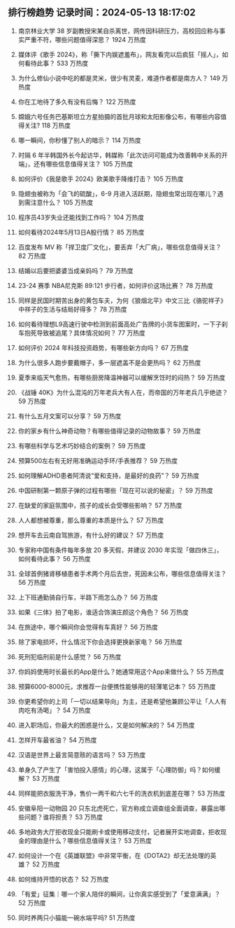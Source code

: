 
## 排行榜趋势 记录时间：2024-05-13 18:17:02
  
  1. 南京林业大学 38 岁副教授宋某自杀离世，网传因科研压力，高校回应称与事实严重不符，哪些问题值得深思？ 1924 万热度
    
  2. 媒体评《歌手 2024》，称「撕下内娱遮羞布」，网友看完以后疯狂「摇人」，如何看待此事？ 533 万热度
    
  3. 为什么修仙小说中吃的都是灵米，很少有灵麦，难道作者都是南方人？ 149 万热度
    
  4. 你在工地待了多久有没有后悔？ 122 万热度
    
  5. 嫦娥六号任务巴基斯坦立方星拍摄的首批月球和太阳影像公布，有哪些内容值得关注? 118 万热度
    
  6. 哪一瞬间，你秒懂了别人的暗示？ 114 万热度
    
  7. 时隔 6 年半韩国外长今起访华，韩媒称「此次访问可能成为改善韩中关系的开端」，还有哪些信息值得关注？ 105 万热度
    
  8. 如何评价《我是歌手 2024》欧美歌手降维打击？ 105 万热度
    
  9. 隐翅虫被称为「会飞的硫酸」，6-9 月进入活跃期，隐翅虫常出现在哪儿？遇到需注意什么？ 105 万热度
    
  10. 程序员43岁失业还能找到工作吗？ 104 万热度
    
  11. 如何看待2024年5月13日A股行情？ 85 万热度
    
  12. 百度发布 MV 称「捍卫度厂文化」，要丢弃「大厂病」，哪些信息值得关注？ 82 万热度
    
  13. 结婚以后要把婆婆当成亲妈吗？ 79 万热度
    
  14. 23-24 赛季 NBA尼克斯 89:121 步行者，如何评价这场比赛？ 78 万热度
    
  15. 同样是民国时期苦出身的黄包车夫，为何《狼烟北平》中文三比《骆驼祥子》中祥子的生活与结局好得多？ 78 万热度
    
  16. 如何看待理想L9高速行驶中检测到前面高处广告牌的小货车图案时，一下子刹车抱死导致被追尾？具体情况如何？ 77 万热度
    
  17. 如何评价 2024 年科技投资趋势，有哪些新方向吗？ 67 万热度
    
  18. 为什么很多人跑步要戴帽子，多一层遮盖不是会更热吗？ 62 万热度
    
  19. 夏季来临天气愈热，有哪些厨房降温神器可以缓解烹饪时的闷热？ 59 万热度
    
  20. 《战锤 40K》为什么混沌的万年老兵大有人在，而帝国的万年老兵几乎绝迹？ 59 万热度
    
  21. 有什么五月文案可以分享？ 59 万热度
    
  22. 你的家乡有什么神奇动物？有哪些值得记录的动物故事？ 59 万热度
    
  23. 有哪些科学与艺术巧妙结合的案例？ 59 万热度
    
  24. 预算500左右有无好用准确运动手环/手表推荐？ 59 万热度
    
  25. 如何理解ADHD患者阿清说“爱和支持，是最好的良药”？ 59 万热度
    
  26. 中国研制第一颗原子弹的过程有哪些「现在可以说的秘密」？ 59 万热度
    
  27. 在缺爱的家庭氛围中，孩子的成长会受哪些影响？ 57 万热度
    
  28. 人人都想被尊重，那么尊重的本质是什么？ 57 万热度
    
  29. 想开车去云南自驾旅游，有什么好的建议？ 57 万热度
    
  30. 专家称中国有条件每年多放 20 多天假，并建议 2030 年实现「做四休三」，如何看待此事？ 56 万热度
    
  31. 全球首例猪肾移植患者手术两个月后去世，死因未公布，哪些信息值得关注？ 56 万热度
    
  32. 上下班通勤骑自行车，半路下雨怎么办？ 56 万热度
    
  33. 如果《三体》拍了电影，谁适合饰演庄颜这个角色？ 56 万热度
    
  34. 在旅途中，哪个瞬间你会觉得有车真好？ 56 万热度
    
  35. 除了家电损坏，什么情况下你会选择更换新家电？ 56 万热度
    
  36. 死刑犯临刑前是什么感觉？ 56 万热度
    
  37. 你妈妈使用时长最长的App是什么？她通常用这个App来做什么？ 55 万热度
    
  38. 预算6000-8000元，求推荐一台便携性能够用的轻薄笔记本？ 55 万热度
    
  39. 你更希望你的上司「一切以结果导向」为主，还是希望他兼顾公平让「人人有肉吃有汤喝」？ 54 万热度
    
  40. 进入职场后，你最大的困惑是什么，又是如何解决的？ 54 万热度
    
  41. 怎样开车最省油？ 54 万热度
    
  42. 汉语是世界上最言简意赅的语言吗？ 53 万热度
    
  43. 单身久了产生了「害怕投入感情」的心理，这属于「心理防御」吗？如何缓解？ 53 万热度
    
  44. 同样能把衣服洗干净，售价一两千和六七千的洗衣机到底差在哪？ 53 万热度
    
  45. 安徽阜阳一动物园 20 只东北虎死亡，官方称成立调查组全面调查，暴露出哪些问题？谁将担责？ 53 万热度
    
  46. 多地政务大厅拒收现金只能刷卡或使用移动支付，记者展开实地调查，拒收现金的理由是什么？哪些信息值得关注？ 53 万热度
    
  47. 如何设计一个在《英雄联盟》中非常平衡，在《DOTA2》却无法处理的英雄？ 52 万热度
    
  48. 如何维持开悟的状态？ 52 万热度
    
  49. 「有爱」征集｜哪一个家人陪伴的瞬间，让你真实感受到了「爱意满满」？ 52 万热度
    
  50. 同时养两只小猫能一碗水端平吗? 51 万热度
    
